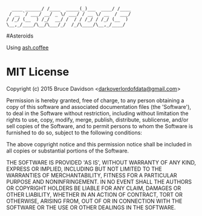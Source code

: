 

      ____ ______/ /____  _____(_)___  ____/ /____
     / __ `/ ___/ __/ _ \/ ___/ / __ \/ __  / ___/
    / /_/ (__  ) /_/  __/ /  / / /_/ / /_/ (__  )
    \__,_/____/\__/\___/_/  /_/\____/\__,_/____/



#Asteroids

Using [ash.coffee](https://github.com/darkoverlordofdata/ash.coffee)


# MIT License

Copyright (c) 2015 Bruce Davidson &lt;darkoverlordofdata@gmail.com&gt;

Permission is hereby granted, free of charge, to any person obtaining
a copy of this software and associated documentation files (the
'Software'), to deal in the Software without restriction, including
without limitation the rights to use, copy, modify, merge, publish,
distribute, sublicense, and/or sell copies of the Software, and to
permit persons to whom the Software is furnished to do so, subject to
the following conditions:

The above copyright notice and this permission notice shall be
included in all copies or substantial portions of the Software.

THE SOFTWARE IS PROVIDED 'AS IS', WITHOUT WARRANTY OF ANY KIND,
EXPRESS OR IMPLIED, INCLUDING BUT NOT LIMITED TO THE WARRANTIES OF
MERCHANTABILITY, FITNESS FOR A PARTICULAR PURPOSE AND NONINFRINGEMENT.
IN NO EVENT SHALL THE AUTHORS OR COPYRIGHT HOLDERS BE LIABLE FOR ANY
CLAIM, DAMAGES OR OTHER LIABILITY, WHETHER IN AN ACTION OF CONTRACT,
TORT OR OTHERWISE, ARISING FROM, OUT OF OR IN CONNECTION WITH THE
SOFTWARE OR THE USE OR OTHER DEALINGS IN THE SOFTWARE.

